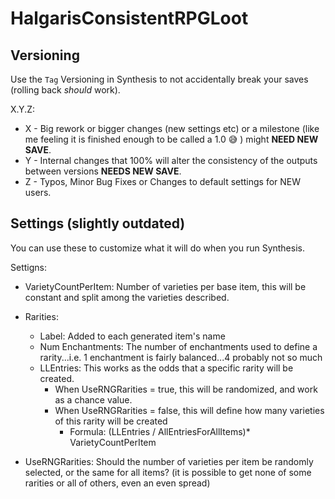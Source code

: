 # HalgarisConsistentRPGLoot 

## Versioning

Use the `Tag` Versioning in Synthesis to not accidentally break your saves (rolling back *should* work).

X.Y.Z:
- X - Big rework or bigger changes (new settings etc) or a milestone (like me feeling it is finished enough to be called a 1.0 :sweat_smile: ) might **NEED NEW SAVE**.
- Y - Internal changes that 100% will alter the consistency of the outputs between versions **NEEDS NEW SAVE**.
- Z - Typos, Minor Bug Fixes or Changes to default settings for NEW users.

## Settings (slightly outdated)

You can use these to customize what it will do when you run Synthesis.

Settigns:

- VarietyCountPerItem: Number of varieties per base item, this will be constant and split among the varieties described.

- Rarities:
  - Label: Added to each generated item's name
  - Num Enchantments: The number of enchantments used to define a rarity...i.e. 1 enchantment is fairly balanced...4 probably not so much
  - LLEntries: This works as the odds that a specific rarity will be created.
    - When UseRNGRarities = true, this will be randomized, and work as a chance value.
    - When UseRNGRarities = false, this will define how many varieties of this rarity will be created
      - Formula: (LLEntries / AllEntriesForAllItems)* VarietyCountPerItem

- UseRNGRarities: Should the number of varieties per item be randomly selected, or the same for all items? (it is possible to get none of some rarities or all of others, even an even spread)
